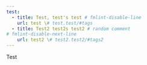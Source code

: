 ```yaml
---
test:
  - title: Test, test's test # fmlint-disable-line
    url: test \# test.test/#tags
  - title: Test2 test2s test2 # random comment
# fmlint-disable-next-line
    url: test2 \# test2.test2/#tags2
---
```


Test